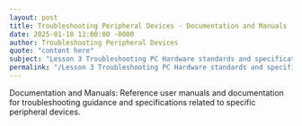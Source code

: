 ```yaml
---
layout: post
title: Troubleshooting Peripheral Devices - Documentation and Manuals
date: 2025-01-10 12:00:00 -0000
author: Troubleshooting Peripheral Devices
quote: "content here"
subject: "Lesson 3 Troubleshooting PC Hardware standards and specifications"
permalink: "/Lesson 3 Troubleshooting PC Hardware standards and specifications/Troubleshooting Peripheral Devices/Troubleshooting Peripheral Devices - Documentation and Manuals"
---
```


Documentation and Manuals: Reference user manuals and documentation for troubleshooting guidance and specifications related to specific peripheral devices.
